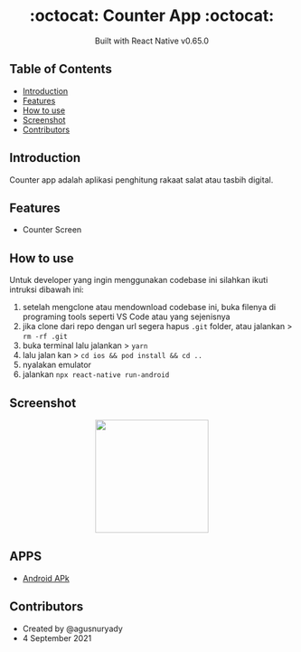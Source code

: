 <h1 align="center">:octocat: Counter App :octocat:</h1>

  <p align="center">
  Built with React Native v0.65.0
   </p>
   
   ## Table of Contents

- [Introduction](#introduction)
- [Features](#features)
- [How to use](#howtouse)
- [Screenshot](#screenshot)
- [Contributors](#contributors)

## Introduction
Counter app adalah aplikasi penghitung rakaat salat atau tasbih digital.

## Features
* Counter Screen

## How to use

Untuk developer yang ingin menggunakan codebase ini silahkan ikuti intruksi dibawah ini:

1. setelah mengclone atau mendownload codebase ini, buka filenya di programing tools seperti VS Code atau yang sejenisnya
2. jika clone dari repo dengan url segera hapus `.git` folder, atau jalankan > `rm -rf .git`
3. buka terminal lalu jalankan > `yarn`
4. lalu jalan kan > `cd ios && pod install && cd ..`
5. nyalakan emulator
6. jalankan `npx react-native run-android`

## Screenshot
<div align="center">
    <img width="200" src="https://github.com/agusnuryady/Simple-Events/blob/master/assets/images/sc1.png">
</div>

## APPS
* [Android APk](https://github.com/agusnuryady/Simple-Events/blob/master/android/app-release.apk)

## Contributors
* Created by @agusnuryady
* 4 September 2021
